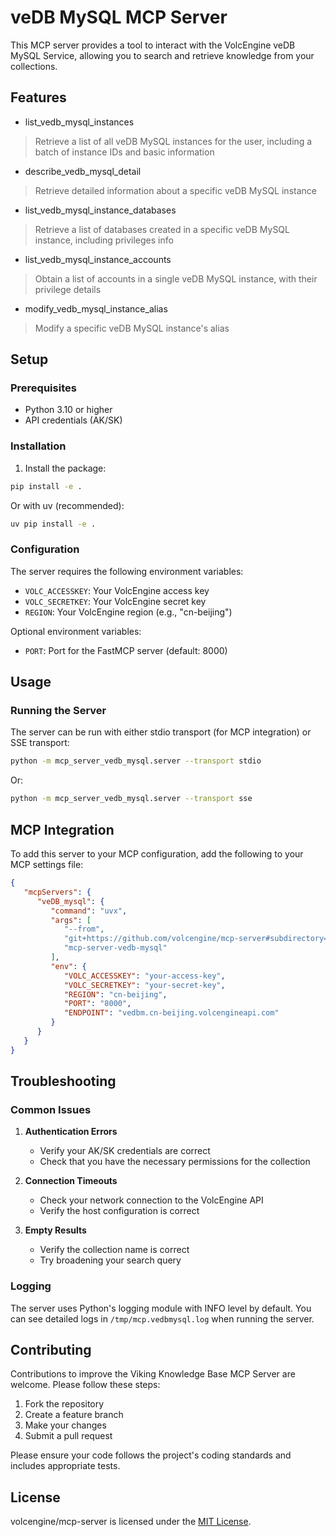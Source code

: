 # veDB MySQL MCP Server

This MCP server provides a tool to interact with the VolcEngine veDB MySQL Service, allowing you to search and retrieve knowledge from your collections.

## Features

- list_vedb_mysql_instances
> Retrieve a list of all veDB MySQL instances for the user, including a batch of instance IDs and basic information
- describe_vedb_mysql_detail
> Retrieve detailed information about a specific veDB MySQL instance
- list_vedb_mysql_instance_databases
> Retrieve a list of databases created in a specific veDB MySQL instance, including privileges info
- list_vedb_mysql_instance_accounts
> Obtain a list of accounts in a single veDB MySQL instance, with their privilege details
- modify_vedb_mysql_instance_alias
> Modify a specific veDB MySQL instance's alias

## Setup

### Prerequisites

- Python 3.10 or higher
- API credentials (AK/SK)

### Installation

1. Install the package:

```bash
pip install -e .
```

Or with uv (recommended):

```bash
uv pip install -e .
```

### Configuration

The server requires the following environment variables:

- `VOLC_ACCESSKEY`: Your VolcEngine access key
- `VOLC_SECRETKEY`: Your VolcEngine secret key
- `REGION`: Your VolcEngine region (e.g., "cn-beijing")

Optional environment variables:

- `PORT`: Port for the FastMCP server (default: 8000)

## Usage

### Running the Server

The server can be run with either stdio transport (for MCP integration) or SSE transport:

```bash
python -m mcp_server_vedb_mysql.server --transport stdio
```

Or:

```bash
python -m mcp_server_vedb_mysql.server --transport sse
```

## MCP Integration

To add this server to your MCP configuration, add the following to your MCP settings file:

```json
{
   "mcpServers": {
      "veDB_mysql": {
         "command": "uvx",
         "args": [
            "--from",
            "git+https://github.com/volcengine/mcp-server#subdirectory=server/mcp_server_vedb_mysql",
            "mcp-server-vedb-mysql"
         ],
         "env": {
            "VOLC_ACCESSKEY": "your-access-key",
            "VOLC_SECRETKEY": "your-secret-key",
            "REGION": "cn-beijing",
            "PORT": "8000",
            "ENDPOINT": "vedbm.cn-beijing.volcengineapi.com"
         }
      }
   }
}
```

## Troubleshooting

### Common Issues

1. **Authentication Errors**
   - Verify your AK/SK credentials are correct
   - Check that you have the necessary permissions for the collection

2. **Connection Timeouts**
   - Check your network connection to the VolcEngine API
   - Verify the host configuration is correct

3. **Empty Results**
   - Verify the collection name is correct
   - Try broadening your search query

### Logging

The server uses Python's logging module with INFO level by default. You can see detailed logs in `/tmp/mcp.vedbmysql.log` when running the server.

## Contributing

Contributions to improve the Viking Knowledge Base MCP Server are welcome. Please follow these steps:

1. Fork the repository
2. Create a feature branch
3. Make your changes
4. Submit a pull request

Please ensure your code follows the project's coding standards and includes appropriate tests.

## License

volcengine/mcp-server is licensed under the [MIT License](https://github.com/volcengine/mcp-server/blob/main/LICENSE).
